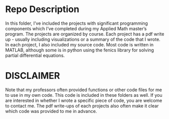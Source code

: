 # Repo Description

In this folder, I’ve included the projects with significant programming components which I’ve completed during my Applied Math master’s program. The projects are organized by course. Each project has a pdf write up - usually including visualizations or a summary of the code that I wrote. In each project, I also included my source code. Most code is written in MATLAB, although some is in python using the fenics library for solving partial differential equations. 

# DISCLAIMER
Note that my professors often provided functions or other code files for me to use in my own code. This code is included in these folders as well. If you are interested in whether I wrote a specific piece of code, you are welcome to contact me. The pdf write-ups of each projects also often make it clear which code was provided to me in advance.